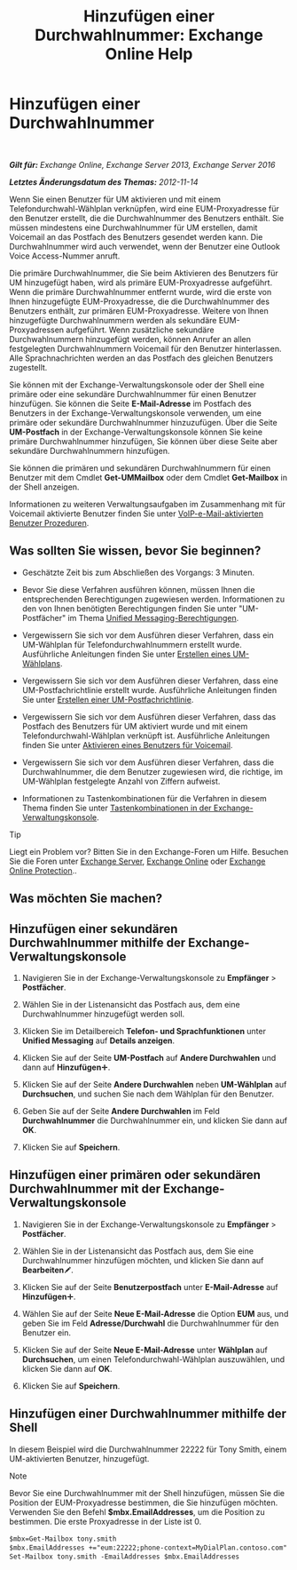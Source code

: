 ﻿---
title: 'Hinzufügen einer Durchwahlnummer: Exchange Online Help'
TOCTitle: Hinzufügen einer Durchwahlnummer
ms:assetid: 1a73c9c8-cb50-4bd7-a101-dadd20e28031
ms:mtpsurl: https://technet.microsoft.com/de-de/library/Dd335124(v=EXCHG.150)
ms:contentKeyID: 50554813
ms.date: 05/23/2018
mtps_version: v=EXCHG.150
ms.translationtype: MT
---

# Hinzufügen einer Durchwahlnummer

 

_**Gilt für:** Exchange Online, Exchange Server 2013, Exchange Server 2016_

_**Letztes Änderungsdatum des Themas:** 2012-11-14_

Wenn Sie einen Benutzer für UM aktivieren und mit einem Telefondurchwahl-Wählplan verknüpfen, wird eine EUM-Proxyadresse für den Benutzer erstellt, die die Durchwahlnummer des Benutzers enthält. Sie müssen mindestens eine Durchwahlnummer für UM erstellen, damit Voicemail an das Postfach des Benutzers gesendet werden kann. Die Durchwahlnummer wird auch verwendet, wenn der Benutzer eine Outlook Voice Access-Nummer anruft.

Die primäre Durchwahlnummer, die Sie beim Aktivieren des Benutzers für UM hinzugefügt haben, wird als primäre EUM-Proxyadresse aufgeführt. Wenn die primäre Durchwahlnummer entfernt wurde, wird die erste von Ihnen hinzugefügte EUM-Proxyadresse, die die Durchwahlnummer des Benutzers enthält, zur primären EUM-Proxyadresse. Weitere von Ihnen hinzugefügte Durchwahlnummern werden als sekundäre EUM-Proxyadressen aufgeführt. Wenn zusätzliche sekundäre Durchwahlnummern hinzugefügt werden, können Anrufer an allen festgelegten Durchwahlnummern Voicemail für den Benutzer hinterlassen. Alle Sprachnachrichten werden an das Postfach des gleichen Benutzers zugestellt.

Sie können mit der Exchange-Verwaltungskonsole oder der Shell eine primäre oder eine sekundäre Durchwahlnummer für einen Benutzer hinzufügen. Sie können die Seite **E-Mail-Adresse** im Postfach des Benutzers in der Exchange-Verwaltungskonsole verwenden, um eine primäre oder sekundäre Durchwahlnummer hinzuzufügen. Über die Seite **UM-Postfach** in der Exchange-Verwaltungskonsole können Sie keine primäre Durchwahlnummer hinzufügen, Sie können über diese Seite aber sekundäre Durchwahlnummern hinzufügen.

Sie können die primären und sekundären Durchwahlnummern für einen Benutzer mit dem Cmdlet **Get-UMMailbox** oder dem Cmdlet **Get-Mailbox** in der Shell anzeigen.

Informationen zu weiteren Verwaltungsaufgaben im Zusammenhang mit für Voicemail aktivierte Benutzer finden Sie unter [VoIP-e-Mail-aktivierten Benutzer Prozeduren](https://technet.microsoft.com/de-de/library/JJ835776(v=EXCHG.150)).

## Was sollten Sie wissen, bevor Sie beginnen?

  - Geschätzte Zeit bis zum Abschließen des Vorgangs: 3 Minuten.

  - Bevor Sie diese Verfahren ausführen können, müssen Ihnen die entsprechenden Berechtigungen zugewiesen werden. Informationen zu den von Ihnen benötigten Berechtigungen finden Sie unter "UM-Postfächer" im Thema [Unified Messaging-Berechtigungen](unified-messaging-permissions-exchange-2013-help.md).

  - Vergewissern Sie sich vor dem Ausführen dieser Verfahren, dass ein UM-Wählplan für Telefondurchwahlnummern erstellt wurde. Ausführliche Anleitungen finden Sie unter [Erstellen eines UM-Wählplans](https://technet.microsoft.com/de-de/library/Bb123819(v=EXCHG.150)).

  - Vergewissern Sie sich vor dem Ausführen dieser Verfahren, dass eine UM-Postfachrichtlinie erstellt wurde. Ausführliche Anleitungen finden Sie unter [Erstellen einer UM-Postfachrichtlinie](https://technet.microsoft.com/de-de/library/Bb123510(v=EXCHG.150)).

  - Vergewissern Sie sich vor dem Ausführen dieser Verfahren, dass das Postfach des Benutzers für UM aktiviert wurde und mit einem Telefondurchwahl-Wählplan verknüpft ist. Ausführliche Anleitungen finden Sie unter [Aktivieren eines Benutzers für Voicemail](https://technet.microsoft.com/de-de/library/Bb124147(v=EXCHG.150)).

  - Vergewissern Sie sich vor dem Ausführen dieser Verfahren, dass die Durchwahlnummer, die dem Benutzer zugewiesen wird, die richtige, im UM-Wählplan festgelegte Anzahl von Ziffern aufweist.

  - Informationen zu Tastenkombinationen für die Verfahren in diesem Thema finden Sie unter [Tastenkombinationen in der Exchange-Verwaltungskonsole](keyboard-shortcuts-in-the-exchange-admin-center-exchange-online-protection-help.md).


> [!TIP]
> Liegt ein Problem vor? Bitten Sie in den Exchange-Foren um Hilfe. Besuchen Sie die Foren unter <A href="https://go.microsoft.com/fwlink/p/?linkid=60612">Exchange Server</A>, <A href="https://go.microsoft.com/fwlink/p/?linkid=267542">Exchange Online</A> oder <A href="https://go.microsoft.com/fwlink/p/?linkid=285351">Exchange Online Protection</A>..



## Was möchten Sie machen?

## Hinzufügen einer sekundären Durchwahlnummer mithilfe der Exchange-Verwaltungskonsole

1.  Navigieren Sie in der Exchange-Verwaltungskonsole zu **Empfänger** \> **Postfächer**.

2.  Wählen Sie in der Listenansicht das Postfach aus, dem eine Durchwahlnummer hinzugefügt werden soll.

3.  Klicken Sie im Detailbereich **Telefon- und Sprachfunktionen** unter **Unified Messaging** auf **Details anzeigen**.

4.  Klicken Sie auf der Seite **UM-Postfach** auf **Andere Durchwahlen** und dann auf **Hinzufügen**![Hinzufügen (Symbol)](images/JJ218640.c1e75329-d6d7-4073-a27d-498590bbb558(EXCHG.150).gif "Hinzufügen (Symbol)").

5.  Klicken Sie auf der Seite **Andere Durchwahlen** neben **UM-Wählplan** auf **Durchsuchen**, und suchen Sie nach dem Wählplan für den Benutzer.

6.  Geben Sie auf der Seite **Andere Durchwahlen** im Feld **Durchwahlnummer** die Durchwahlnummer ein, und klicken Sie dann auf **OK**.

7.  Klicken Sie auf **Speichern**.

## Hinzufügen einer primären oder sekundären Durchwahlnummer mit der Exchange-Verwaltungskonsole

1.  Navigieren Sie in der Exchange-Verwaltungskonsole zu **Empfänger** \> **Postfächer**.

2.  Wählen Sie in der Listenansicht das Postfach aus, dem Sie eine Durchwahlnummer hinzufügen möchten, und klicken Sie dann auf **Bearbeiten**![Bearbeitungssymbol](images/Bb124582.6f53ccb2-1f13-4c02-bea0-30690e6ea71d(EXCHG.150).gif "Bearbeitungssymbol").

3.  Klicken Sie auf der Seite **Benutzerpostfach** unter **E-Mail-Adresse** auf **Hinzufügen**![Hinzufügen (Symbol)](images/JJ218640.c1e75329-d6d7-4073-a27d-498590bbb558(EXCHG.150).gif "Hinzufügen (Symbol)").

4.  Wählen Sie auf der Seite **Neue E-Mail-Adresse** die Option **EUM** aus, und geben Sie im Feld **Adresse/Durchwahl** die Durchwahlnummer für den Benutzer ein.

5.  Klicken Sie auf der Seite **Neue E-Mail-Adresse** unter **Wählplan** auf **Durchsuchen**, um einen Telefondurchwahl-Wählplan auszuwählen, und klicken Sie dann auf **OK**.

6.  Klicken Sie auf **Speichern**.

## Hinzufügen einer Durchwahlnummer mithilfe der Shell

In diesem Beispiel wird die Durchwahlnummer 22222 für Tony Smith, einem UM-aktivierten Benutzer, hinzugefügt.


> [!NOTE]
> Bevor Sie eine Durchwahlnummer mit der Shell hinzufügen, müssen Sie die Position der EUM-Proxyadresse bestimmen, die Sie hinzufügen möchten. Verwenden Sie den Befehl <STRONG>$mbx.EmailAddresses</STRONG>, um die Position zu bestimmen. Die erste Proxyadresse in der Liste ist 0.



    $mbx=Get-Mailbox tony.smith
    $mbx.EmailAddresses +="eum:22222;phone-context=MyDialPlan.contoso.com"
    Set-Mailbox tony.smith -EmailAddresses $mbx.EmailAddresses

